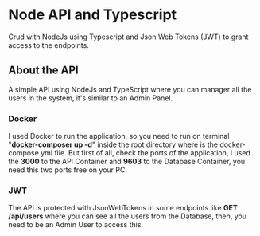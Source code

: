 # Node API and Typescript

Crud with NodeJs using Typescript and Json Web Tokens (JWT) to grant access to the endpoints.

## About the API

A simple API using NodeJs and TypeScript where you can manager all the users in the system, it's similar to an Admin Panel.

### Docker

I used Docker to run the application, so you need to run on terminal "<strong>docker-composer up -d</strong>" inside the root directory where is the docker-compose.yml file. But first of all, check the ports of the application, I used the <strong>3000</strong> to the API Container and <strong>9603</strong> to the Database Container, you need this two ports free on your PC.

### JWT

The API is protected with JsonWebTokens in some endpoints like <strong>GET /api/users</strong> where you can see all the users from the Database, then, you need to be an Admin User to access this.
